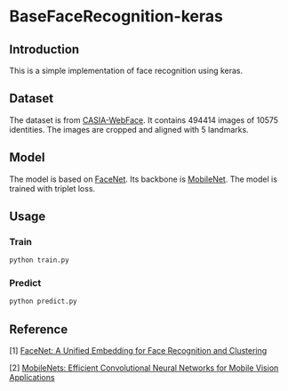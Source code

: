 # BaseFaceRecognition-keras

## Introduction

This is a simple implementation of face recognition using keras. 

## Dataset

The dataset is from [CASIA-WebFace](http://www.cbsr.ia.ac.cn/english/CASIA-WebFace-Database.html). It contains 494414 images of 10575 identities. The images are cropped and aligned with 5 landmarks.

## Model

The model is based on [FaceNet](https://arxiv.org/pdf/1503.03832.pdf). Its backbone is [MobileNet](https://arxiv.org/abs/1704.04861). The model is trained with triplet loss.

## Usage

### Train

```bash
python train.py
```

### Predict

```bash
python predict.py
```

## Reference

[1] [FaceNet: A Unified Embedding for Face Recognition and Clustering](https://arxiv.org/pdf/1503.03832.pdf)

[2] [MobileNets: Efficient Convolutional Neural Networks for Mobile Vision Applications](https://arxiv.org/abs/1704.04861)
